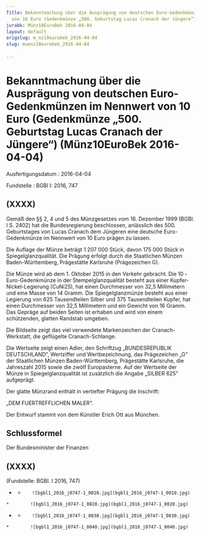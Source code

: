 ```yaml
---
Title: Bekanntmachung über die Ausprägung von deutschen Euro-Gedenkmünzen im Nennwert
  von 10 Euro (Gedenkmünze „500. Geburtstag Lucas Cranach der Jüngere“)
jurabk: Münz10EuroBek 2016-04-04
layout: default
origslug: m_nz10eurobek_2016-04-04
slug: muenz10eurobek_2016-04-04

---
```


# Bekanntmachung über die Ausprägung von deutschen Euro-Gedenkmünzen im Nennwert von 10 Euro (Gedenkmünze „500. Geburtstag Lucas Cranach der Jüngere“) (Münz10EuroBek 2016-04-04)

Ausfertigungsdatum
:   2016-04-04

Fundstelle
:   BGBl I: 2016, 747


## (XXXX)

Gemäß den §§ 2, 4 und 5 des Münzgesetzes vom 16. Dezember 1999 (BGBl.
I S. 2402) hat die Bundesregierung beschlossen, anlässlich des 500.
Geburtstages von Lucas Cranach dem Jüngeren eine deutsche Euro-
Gedenkmünze im Nennwert von 10 Euro prägen zu lassen.

Die Auflage der Münze beträgt 1 207 000 Stück, davon 175 000 Stück in
Spiegelglanzqualität. Die Prägung erfolgt durch die Staatlichen Münzen
Baden-Württemberg, Prägestätte Karlsruhe (Prägezeichen G).

Die Münze wird ab dem 1. Oktober 2015 in den Verkehr gebracht. Die 10
-Euro-Gedenkmünze in der Stempelglanzqualität besteht aus einer
Kupfer-Nickel-Legierung (CuNi25), hat einen Durchmesser von 32,5
Millimetern und eine Masse von 14 Gramm. Die Spiegelglanzmünze besteht
aus einer Legierung von 625 Tausendteilen Silber und 375 Tausendteilen
Kupfer, hat einen Durchmesser von 32,5 Millimetern und ein Gewicht von
16 Gramm. Das Gepräge auf beiden Seiten ist erhaben und wird von einem
schützenden, glatten Randstab umgeben.

Die Bildseite zeigt das viel verwendete Markenzeichen der Cranach-
Werkstatt, die geflügelte Cranach-Schlange.

Die Wertseite zeigt einen Adler, den Schriftzug „BUNDESREPUBLIK
DEUTSCHLAND“, Wertziffer und Wertbezeichnung, das Prägezeichen „G“ der
Staatlichen Münzen Baden-Württemberg, Prägestätte Karlsruhe, die
Jahreszahl 2015 sowie die zwölf Europasterne. Auf der Wertseite der
Münze in Spiegelglanzqualität ist zusätzlich die Angabe „SILBER 625“
aufgeprägt.

Der glatte Münzrand enthält in vertiefter Prägung die Inschrift:

„DEM FUERTREFFLICHEN MALER“.

Der Entwurf stammt von dem Künstler Erich Ott aus München.


## Schlussformel

Der Bundesminister der Finanzen


## (XXXX)

(Fundstelle: BGBl. I 2016, 747)


*    *        ![bgbl1_2016_j0747-1_0010.jpg](bgbl1_2016_j0747-1_0010.jpg)
    *        ![bgbl1_2016_j0747-1_0020.jpg](bgbl1_2016_j0747-1_0020.jpg)

*    *        ![bgbl1_2016_j0747-1_0030.jpg](bgbl1_2016_j0747-1_0030.jpg)
    *        ![bgbl1_2016_j0747-1_0040.jpg](bgbl1_2016_j0747-1_0040.jpg)


